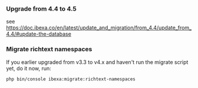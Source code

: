 
### Upgrade from 4.4 to 4.5

see https://doc.ibexa.co/en/latest/update_and_migration/from_4.4/update_from_4.4/#update-the-database


### Migrate richtext namespaces

If you earlier upgraded from v3.3 to v4.x and haven't run the migrate script yet, do it now, run:

    php bin/console ibexa:migrate:richtext-namespaces